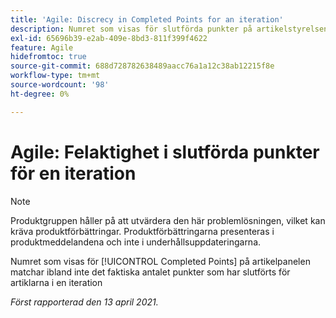 ```yaml
---
title: 'Agile: Discrecy in Completed Points for an iteration'
description: Numret som visas för slutförda punkter på artikelstyrelsen matchar ibland inte det faktiska antalet punkter som fyllts i för artiklarna i en iteration
exl-id: 65696b39-e2ab-409e-8bd3-811f399f4622
feature: Agile
hidefromtoc: true
source-git-commit: 688d728782638489aacc76a1a12c38ab12215f8e
workflow-type: tm+mt
source-wordcount: '98'
ht-degree: 0%

---
```


# Agile: Felaktighet i slutförda punkter för en iteration

<!--Converted to story-->

>[!NOTE]
>
>Produktgruppen håller på att utvärdera den här problemlösningen, vilket kan kräva produktförbättringar. Produktförbättringarna presenteras i produktmeddelandena och inte i underhållsuppdateringarna.

Numret som visas för [!UICONTROL Completed Points] på artikelpanelen matchar ibland inte det faktiska antalet punkter som har slutförts för artiklarna i en iteration

_Först rapporterad den 13 april 2021._
